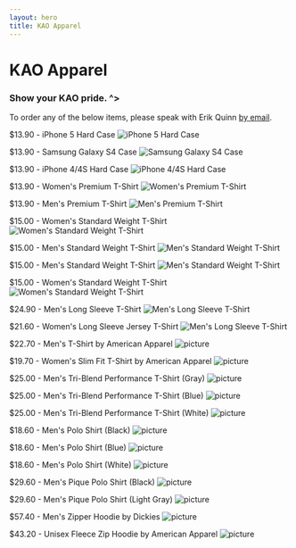 ```yaml
---
layout: hero
title: KAO Apparel
---
```

# KAO Apparel

### Show your KAO pride. ^>

To order any of the below items, please speak with Erik Quinn [by email](mailto:erik@kentstateatc.org).

$13.90 - iPhone 5 Hard Case
![iPhone 5 Hard Case](/assets/images/apparel/1.png)

$13.90 - Samsung Galaxy S4 Case
![Samsung Galaxy S4 Case](/assets/images/apparel/2.png)

$13.90 - iPhone 4/4S Hard Case
![iPhone 4/4S Hard Case](/assets/images/apparel/3.png)

$13.90 - Women's Premium T-Shirt
![Women's Premium T-Shirt](/assets/images/apparel/4.png)

$13.90 - Men's Premium T-Shirt
![Men's Premium T-Shirt](/assets/images/apparel/5.png)

$15.00 - Women's Standard Weight T-Shirt
![Women's Standard Weight T-Shirt](/assets/images/apparel/6.png)

$15.00 - Men's Standard Weight T-Shirt
![Men's Standard Weight T-Shirt](/assets/images/apparel/7.png)

$15.00 - Men's Standard Weight T-Shirt
![Men's Standard Weight T-Shirt](/assets/images/apparel/8.png)

$15.00 - Women's Standard Weight T-Shirt
![Women's Standard Weight T-Shirt](/assets/images/apparel/9.png)

$24.90 - Men's Long Sleeve T-Shirt
![Men's Long Sleeve T-Shirt](/assets/images/apparel/10.png)

$21.60 - Women's Long Sleeve Jersey T-Shirt 
![Men's Long Sleeve T-Shirt](/assets/images/apparel/11.png)

$22.70 - Men's T-Shirt by American Apparel
![picture](/assets/images/apparel/12.png)

$19.70 - Women's Slim Fit T-Shirt by American Apparel
![picture](/assets/images/apparel/13.png)

$25.00 - Men's Tri-Blend Performance T-Shirt (Gray)
![picture](/assets/images/apparel/14.png)

$25.00 - Men's Tri-Blend Performance T-Shirt (Blue)
![picture](/assets/images/apparel/15.png)

$25.00 - Men's Tri-Blend Performance T-Shirt (White)
![picture](/assets/images/apparel/16.png)

$18.60 - Men's Polo Shirt (Black)
![picture](/assets/images/apparel/17.png)

$18.60 - Men's Polo Shirt (Blue)
![picture](/assets/images/apparel/18.png)

$18.60 - Men's Polo Shirt (White)
![picture](/assets/images/apparel/19.png)

$29.60 - Men's Pique Polo Shirt (Black)
![picture](/assets/images/apparel/20.png)

$29.60 - Men's Pique Polo Shirt (Light Gray)
![picture](/assets/images/apparel/21.png)

$57.40 - Men's Zipper Hoodie by Dickies
![picture](/assets/images/apparel/22.png)

$43.20 - Unisex Fleece Zip Hoodie by American Apparel
![picture](/assets/images/apparel/23.png)

